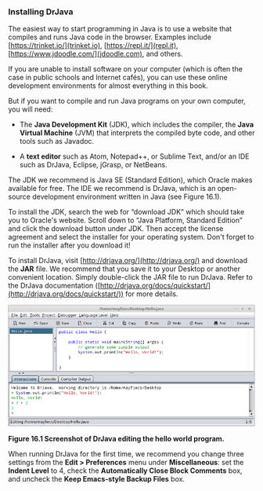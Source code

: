 ###  Installing DrJava


The easiest way to start programming in Java is to use a website that compiles and runs Java code in the browser.
Examples include [https://trinket.io/](trinket.io), [https://repl.it/](repl.it), [https://www.jdoodle.com/](jdoodle.com), and others.

If you are unable to install software on your computer (which is often the case in public schools and Internet cafe&#x301;s), you can use these online development environments for almost everything in this book.

But if you want to compile and run Java programs on your own computer, you will need:



*  The **Java Development Kit** (JDK), which includes the compiler, the **Java Virtual Machine** (JVM) that interprets the compiled byte code, and other tools such as Javadoc.



*  A **text editor** such as Atom, Notepad++, or Sublime Text, and/or an IDE such as DrJava, Eclipse, jGrasp, or NetBeans.


The JDK we recommend is Java SE (Standard Edition), which Oracle makes available for free.
The IDE we recommend is DrJava, which is an open-source development environment written in Java (see Figure 16.1).

To install the JDK, search the web for “download JDK” which should take you to Oracle's website.
Scroll down to “Java Platform, Standard Edition” and click the download button under JDK.
Then accept the license agreement and select the installer for your operating system.
Don't forget to run the installer after you download it!


To install DrJava, visit [http://drjava.org/](http://drjava.org/) and download the **JAR** file.
We recommend that you save it to your Desktop or another convenient location.
Simply double-click the JAR file to run DrJava.
Refer to the DrJava documentation ([http://drjava.org/docs/quickstart/](http://drjava.org/docs/quickstart/)) for more details.

![Figure 16.1 Screenshot of DrJava editing the hello world program.](figs/drjava-hello.png)

**Figure 16.1 Screenshot of DrJava editing the hello world program.**

When running DrJava for the first time, we recommend you change three settings from the **Edit $>$ Preferences** menu under **Miscellaneous**: set the **Indent Level** to 4, check the **Automatically Close Block Comments** box, and uncheck the **Keep Emacs-style Backup Files** box.